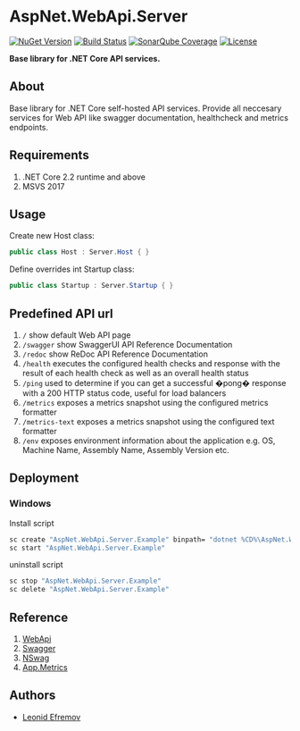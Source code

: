 # AspNet.WebApi.Server
[![NuGet Version](https://img.shields.io/nuget/v/AspNet.WebApi.Server.svg?style=flat)](https://www.nuget.org/packages?q=AspNet.WebApi.Server)
[![Build Status](https://img.shields.io/appveyor/tests/LeonidEfremov/aspnet-webapi-server.svg?style=flat)](https://ci.appveyor.com/project/LeonidEfremov/aspnet-webapi-server/)
[![SonarQube Coverage](https://img.shields.io/sonar/http/sonarcloud.io/AspNet.WebApi.Server/coverage.svg?style=flat)](https://sonarcloud.io/dashboard?id=AspNet.WebApi.Server)
[![License](https://img.shields.io/github/license/LeonidEfremov/AspNet.WebApi.Server.svg?style=flat)](https://github.com/LeonidEfremov/aspnet.webapi.server/blob/master/license.md)


**Base library for .NET Core API services.**

## About

Base library for .NET Core self-hosted API services. Provide all neccesary services for Web API like swagger documentation, healthcheck and metrics endpoints.

## Requirements

1. .NET Core 2.2 runtime and above
2. MSVS 2017

## Usage

Create new Host class:

``` csharp
public class Host : Server.Host { }
```

Define overrides int Startup class:

``` csharp
public class Startup : Server.Startup { }
```


## Predefined API url

1. `/` show default Web API page
2. `/swagger` show SwaggerUI API Reference Documentation
3. `/redoc` show ReDoc API Reference Documentation
3. `/health` executes the configured health checks and response with the result of each health check as well as an overall health status
4. `/ping` used to determine if you can get a successful �pong� response with a 200 HTTP status code, useful for load balancers
5. `/metrics` exposes a metrics snapshot using the configured metrics formatter
6. `/metrics-text` exposes a metrics snapshot using the configured text formatter
7. `/env` exposes environment information about the application e.g. OS, Machine Name, Assembly Name, Assembly Version etc.

## Deployment

### Windows
Install script
```bash
sc create "AspNet.WebApi.Server.Example" binpath= "dotnet %CD%\AspNet.WebApi.Server.Example.dll --run-as-service true" start= auto 
sc start "AspNet.WebApi.Server.Example"
```
uninstall script
```bash
sc stop "AspNet.WebApi.Server.Example"
sc delete "AspNet.WebApi.Server.Example"
```

## Reference

1. [WebApi](https://www.asp.net/web-api)
2. [Swagger](http://swagger.io/)
3. [NSwag](https://github.com/RSuter/NSwag/)
3. [App.Metrics](https://www.app-metrics.io/)

## Authors

* [Leonid Efremov](mailto:leonid.efremov@rypterium.com)